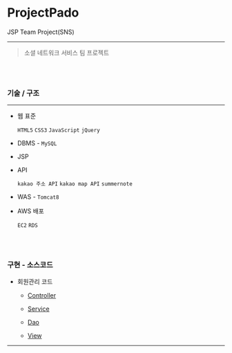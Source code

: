 # ProjectPado
JSP Team Project(SNS)
<hr />

>소셜 네트워크 서비스 팀 프로젝트



<br>
<br>

### 기술 / 구조 

<hr />

- 웹 표준 

  `HTML5` `CSS3` `JavaScript` `jQuery`

- DBMS  - `MySQL`

- JSP

- API 

   `kakao 주소 API` `kakao map API` `summernote`

- WAS - `Tomcat8`

- AWS 배포 

  `EC2` `RDS`


<br>
<br>

### 구현 - 소스코드
* 회원관리 코드
    - [Controller](https://github.com/1117j/ProjectPlanIt/tree/main/PlanIt/src/main/java/com/aia/it/member/controller)
    
    - [Service](https://github.com/1117j/ProjectPlanIt/tree/main/PlanIt/src/main/java/com/aia/it/member/service)
    
    - [Dao](https://github.com/1117j/ProjectPlanIt/tree/main/PlanIt/src/main/java/com/aia/it/member/service)
    
    - [View](https://github.com/1117j/ProjectPlanIt/tree/main/PlanIt/src/main/webapp/WEB-INF/views/member)

<hr />



  









